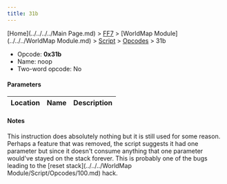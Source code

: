 ```yaml
---
title: 31b
---
```


[Home](../../../../Main Page.md) > [FF7](../../../../FF7.md) > [WorldMap Module](../../../WorldMap Module.md) > [Script](../../Script.md) > [Opcodes](../Opcodes.md) > 31b

-   Opcode: **0x31b**
-   Name: noop
-   Two-word opcode: No

#### Parameters

| Location | Name | Description |
|:--------:|:----:|:-----------:|

#### Notes

This instruction does absolutely nothing but it is still used for some reason. Perhaps a feature that was removed, the script suggests it had one parameter but since it doesn't consume anything that one parameter would've stayed on the stack forever. This is probably one of the bugs leading to the [reset stack](../../../WorldMap Module/Script/Opcodes/100.md) hack.
